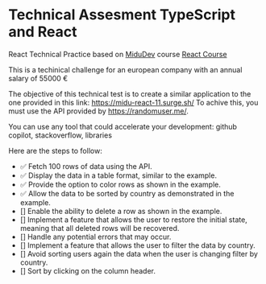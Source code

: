 # Technical Assesment TypeScript and React
React Technical Practice based on [MiduDev](https://midu.dev) course
[React Course](https://www.youtube.com/playlist?list=PLUofhDIg_38q4D0xNWp7FEHOTcZhjWJ29)

This is a techinical challenge for an european company with an annual salary of 55000 €

The objective of this technical test is to create a similar application to the one provided in this link: https://midu-react-11.surge.sh/
To achive this, you must use the API provided by https://randomuser.me/.

You can use any tool that could accelerate your development: github copilot, stackoverflow, libraries

Here are the steps to follow:

- ✅ Fetch 100 rows of data using the API.
- ✅ Display the data in a table format, similar to the example.
- ✅ Provide the option to color rows as shown in the example.
- ✅ Allow the data to be sorted by country as demonstrated in the example.
- [] Enable the ability to delete a row as shown in the example.
- [] Implement a feature that allows the user to restore the initial state, meaning that all deleted rows will be recovered.
- [] Handle any potential errors that may occur.
- [] Implement a feature that allows the user to filter the data by country.
- [] Avoid sorting users again the data when the user is changing filter by country.
- [] Sort by clicking on the column header.
